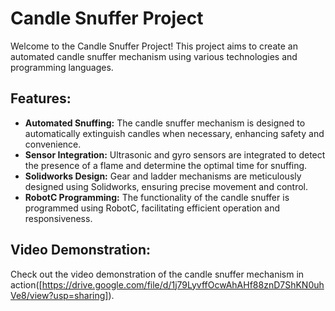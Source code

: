 # Candle Snuffer Project

Welcome to the Candle Snuffer Project! This project aims to create an automated candle snuffer mechanism using various technologies and programming languages.

## Features:
- **Automated Snuffing:** The candle snuffer mechanism is designed to automatically extinguish candles when necessary, enhancing safety and convenience.
- **Sensor Integration:** Ultrasonic and gyro sensors are integrated to detect the presence of a flame and determine the optimal time for snuffing.
- **Solidworks Design:** Gear and ladder mechanisms are meticulously designed using Solidworks, ensuring precise movement and control.
- **RobotC Programming:** The functionality of the candle snuffer is programmed using RobotC, facilitating efficient operation and responsiveness.


## Video Demonstration:
Check out the video demonstration of the candle snuffer mechanism in action([https://drive.google.com/file/d/1j79LyvffOcwAhAHf88znD7ShKN0uhVe8/view?usp=sharing]).

